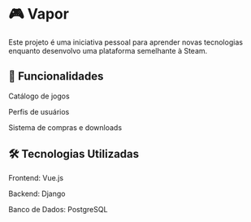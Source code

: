 # 🎮 Vapor

Este projeto é uma iniciativa pessoal para aprender novas tecnologias enquanto desenvolvo uma plataforma semelhante à Steam.

## 🚀 Funcionalidades

Catálogo de jogos

Perfis de usuários

Sistema de compras e downloads

## 🛠️ Tecnologias Utilizadas

Frontend: Vue.js

Backend: Django

Banco de Dados: PostgreSQL
